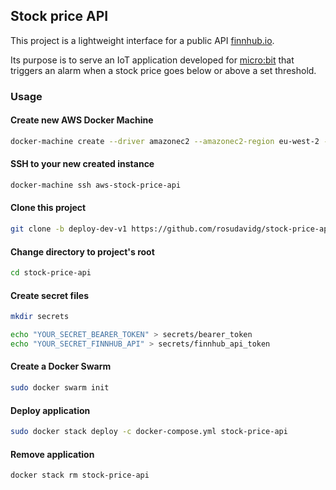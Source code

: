 ## Stock price API

This project is a lightweight interface for a public API [finnhub.io](https://finnhub.io).

Its purpose is to serve an IoT application developed for [micro:bit](https://microbit.org) that triggers an alarm when a stock price goes below or above a set threshold.

### Usage

#### Create new AWS Docker Machine

```bash
docker-machine create --driver amazonec2 --amazonec2-region eu-west-2 --amazonec2-open-port 8080 --amazonec2-open-port 8888 --amazonec2-open-port 2377 --amazonec2-open-port 80 --amazonec2-open-port 443 --amazonec2-open-port 5000 --amazonec2-access-key <YOUR_ACCESS_KEY> --amazonec2-secret-key <YOUR_SECRET_KEY>
```

#### SSH to your new created instance

```bash
docker-machine ssh aws-stock-price-api
```

#### Clone this project

```bash
git clone -b deploy-dev-v1 https://github.com/rosudavidg/stock-price-api.git
```

#### Change directory to project's root

```bash
cd stock-price-api
```


#### Create secret files

```bash
mkdir secrets

echo "YOUR_SECRET_BEARER_TOKEN" > secrets/bearer_token
echo "YOUR_SECRET_FINNHUB_API" > secrets/finnhub_api_token
```

#### Create a Docker Swarm

```bash
sudo docker swarm init
```

#### Deploy application

```bash
sudo docker stack deploy -c docker-compose.yml stock-price-api
```

#### Remove application

```bash
docker stack rm stock-price-api
```

